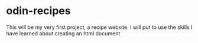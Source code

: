 # odin-recipes
This will be my very first project, a recipe website. I will put to use the skills I have learned about creating an html document
